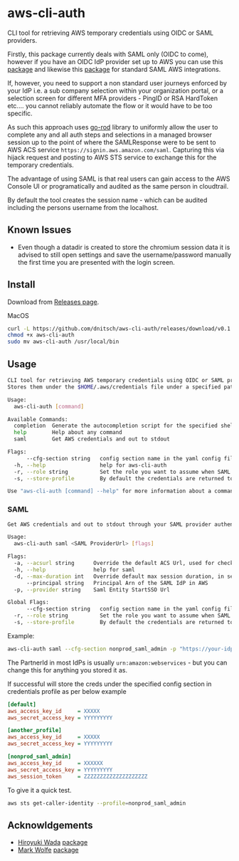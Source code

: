 # aws-cli-auth

CLI tool for retrieving AWS temporary credentials using OIDC or SAML providers.

Firstly, this package currently deals with SAML only (OIDC to come), however if you have an OIDC IdP provider set up to AWS you can use this [package](https://github.com/openstandia/aws-cli-oidc) and likewise this [package](https://github.com/Versent/saml2aws) for standard SAML AWS integrations.

If, however, you need to support a non standard user journeys enforced by your IdP i.e. a sub company selection within your organization portal, or a selection screen for different MFA providers - PingID or RSA HardToken etc.... you cannot reliably automate the flow or it would have to be too specific.

As such this approach uses [go-rod](https://github.com/go-rod/rod) library to uniformly allow the user to complete any and all auth steps and selections in a managed browser session up to the point of where the SAMLResponse were to be sent to AWS ACS service `https://signin.aws.amazon.com/saml`. Capturing this via hijack request and posting to AWS STS service to exchange this for the temporary credentials.

The advantage of using SAML is that real users can gain access to the AWS Console UI or programatically and audited as the same person in cloudtrail. 

By default the tool creates the session name - which can be audited including the persons username from the localhost.

## Known Issues

- Even though a datadir is created to store the chromium session data it is advised to still open settings and save the username/password manually the first time you are presented with the login screen.

## Install

Download from [Releases page](https://github.com/dnitsch/aws-cli-auth/releases).

MacOS

```bash
curl -L https://github.com/dnitsch/aws-cli-auth/releases/download/v0.1.0/aws-cli-auth-darwin-amd64 -o aws-cli-auth
chmod +x aws-cli-auth
sudo mv aws-cli-auth /usr/local/bin
```

## Usage

```bash
CLI tool for retrieving AWS temporary credentials using OIDC or SAML providers. 
Stores them under the $HOME/.aws/credentials file under a specified path

Usage:
  aws-cli-auth [command]

Available Commands:
  completion  Generate the autocompletion script for the specified shell
  help        Help about any command
  saml        Get AWS credentials and out to stdout

Flags:
      --cfg-section string   config section name in the yaml config file
  -h, --help                 help for aws-cli-auth
  -r, --role string          Set the role you want to assume when SAML or OIDC process completes
  -s, --store-profile        By default the credentials are returned to stdout to be used by the credential_process

Use "aws-cli-auth [command] --help" for more information about a command.
```

### SAML 



```bash
Get AWS credentials and out to stdout through your SAML provider authentication.

Usage:
  aws-cli-auth saml <SAML ProviderUrl> [flags]

Flags:
  -a, --acsurl string      Override the default ACS Url, used for checkin the post of the SAMLResponse (default "https://signin.aws.amazon.com/saml")
  -h, --help               help for saml
  -d, --max-duration int   Override default max session duration, in seconds, of the role session [900-43200] (default 900)
      --principal string   Principal Arn of the SAML IdP in AWS
  -p, --provider string    Saml Entity StartSSO Url

Global Flags:
      --cfg-section string   config section name in the yaml config file
  -r, --role string          Set the role you want to assume when SAML or OIDC process completes
  -s, --store-profile        By default the credentials are returned to stdout to be used by the credential_process
```

Example:

```bash
aws-cli-auth saml --cfg-section nonprod_saml_admin -p "https://your-idp.com/idp/foo?PARTNER=urn:amazon:webservices" --principal "arn:aws:iam::XXXXXXXXXX:saml-provider/IDP_ENTITY_ID" -r "arn:aws:iam::XXXXXXXXXX:role/Developer" -d 3600 -s
```

The PartnerId in most IdPs is usually `urn:amazon:webservices` - but you can change this for anything you stored it as.

If successful will store the creds under the specified config section in credentials profile as per below example

```ini
[default]
aws_access_key_id     = XXXXX
aws_secret_access_key = YYYYYYYYY

[another_profile]
aws_access_key_id     = XXXXX
aws_secret_access_key = YYYYYYYYY

[nonprod_saml_admin]
aws_access_key_id     = XXXXXX
aws_secret_access_key = YYYYYYYYY
aws_session_token     = ZZZZZZZZZZZZZZZZZZZZ
```

To give it a quick test.

```bash
aws sts get-caller-identity --profile=nonprod_saml_admin
```

<!-- ### Integrate aws-cli

[Sourcing credentials with an external process](https://docs.aws.amazon.com/cli/latest/userguide/cli-configure-sourcing-external.html) describes how to integrate aws-cli with external tool.
You can use `aws-cli-auth` as the external process. Add the following lines to your `.aws/config` file.

```
[profile ]
credential_process=aws-cli-auth get-cred -p myop -r arn:aws:iam::123456789012:role/developer -j -s -d 43200
```

Caution: The AWS temporary credentials will be saved into your OS secret store by using `-s` option to reduce authentication each time you use `aws-cli` tool.

## Licence

Licensed under the [MIT](/LICENSE) license. -->

## Acknowldgements
  - [Hiroyuki Wada](https://github.com/wadahiro) [package](https://github.com/openstandia/aws-cli-oidc) 
  - [Mark Wolfe](https://github.com/wolfeidau) [package](https://github.com/Versent/saml2aws)
